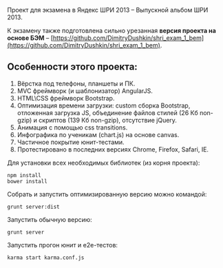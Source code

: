 Проект для экзамена в Яндекс ШРИ 2013 – Выпускной альбом ШРИ 2013.

К экзамену также подготовлена сильно урезанная **версия проекта на основе БЭМ** – [https://github.com/DimitryDushkin/shri_exam_1_bem](https://github.com/DimitryDushkin/shri_exam_1_bem).

## Особенности этого проекта:

1. Вёрстка под телефоны, планшеты и ПК.
2. MVC фреймворк (и шаблонизатор) AngularJS.
3. HTML\CSS фреймворк Bootstrap.
4. Оптимизация времени загрузки: custom сборка Bootstrap, отложенная загрузка JS, объединение файлов стилей (26 Кб non-gzip) и скриптов (139 Кб non-gzip), отсутствие jQuery.
5. Анимация с помощью css transitions.
6. Инфографика по ученикам (chart.js) на основе canvas.
6. Частичное покрытие юнит-тестами.
7. Протестировано в последних версиях Chrome, Firefox, Safari, IE.


Для установки всех необходимых библиотек (из корня проекта):

    npm install
    bower install

Собрать и запустить оптимизированную версию можно командой:

    grunt server:dist

Запустить обычную версию:

    grunt server

Запустить прогон юнит и e2e-тестов: 

    karma start karma.conf.js 